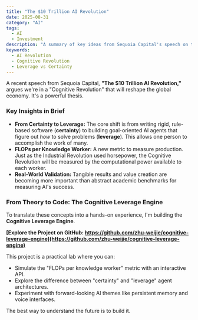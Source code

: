 ```yaml
---
title: "The $10 Trillion AI Revolution"
date: 2025-08-31
category: "AI"
tags:
  - AI
  - Investment
description: "A summary of key ideas from Sequoia Capital's speech on the AI revolution and an open-source project that brings these concepts to life."
keywords:
  - AI Revolution
  - Cognitive Revolution
  - Leverage vs Certainty
---
```


A recent speech from Sequoia Capital, **"The $10 Trillion AI Revolution,"** argues we're in a "Cognitive Revolution" that will reshape the global economy. It's a powerful thesis.

### Key Insights in Brief

- **From Certainty to Leverage:** The core shift is from writing rigid, rule-based software (**certainty**) to building goal-oriented AI agents that figure out *how* to solve problems (**leverage**). This allows one person to accomplish the work of many.
- **FLOPs per Knowledge Worker:** A new metric to measure production. Just as the Industrial Revolution used horsepower, the Cognitive Revolution will be measured by the computational power available to each worker.
- **Real-World Validation:** Tangible results and value creation are becoming more important than abstract academic benchmarks for measuring AI's success.

### From Theory to Code: The Cognitive Leverage Engine

To translate these concepts into a hands-on experience, I'm building the **Cognitive Leverage Engine**.

**[Explore the Project on GitHub: https://github.com/zhu-weijie/cognitive-leverage-engine](https://github.com/zhu-weijie/cognitive-leverage-engine)**

This project is a practical lab where you can:

- Simulate the "FLOPs per knowledge worker" metric with an interactive API.
- Explore the difference between "certainty" and "leverage" agent architectures.
- Experiment with forward-looking AI themes like persistent memory and voice interfaces.

The best way to understand the future is to build it.
